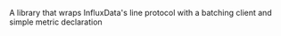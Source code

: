A library that wraps InfluxData's line protocol with a batching client and simple metric declaration
